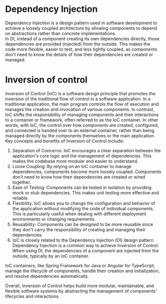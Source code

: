 # Dependency Injection
Dependency Injection is a design pattern used in software development to achieve a loosely coupled architecture by allowing components to depend on abstractions rather than concrete implementations. </br>
In DI, instead of a component creating its own dependencies directly, those dependencies are provided (injected) from the outside. This makes the code more flexible, easier to test, and less tightly coupled, as components don't need to know the details of how their dependencies are created or managed.

# Inversion of control
Inversion of Control (IoC) is a software design principle that promotes the inversion of the traditional flow of control in a software application. 
In a traditional application, the main program controls the flow of execution and manages the creation and invocation of various components. In contrast, IoC shifts the responsibility of managing components and their interactions to a container or framework, often referred to as the IoC container.
In other words, with IoC, the control over how components are created, configured, and connected is handed over to an external container, rather than being managed directly by the components themselves or the main application. </br>
Key concepts and benefits of Inversion of Control include:
1. Separation of Concerns: IoC encourages a clear separation between the application's core logic and the management of dependencies. This makes the codebase more modular and easier to understand.
2. Loose Coupling: By relying on an IoC container to manage dependencies, components become more loosely coupled. Components don't need to know how their dependencies are created or wired together.
3. Ease of Testing: Components can be tested in isolation by providing mock or stub dependencies. This makes unit testing more effective and reliable.
4. Flexibility: IoC allows you to change the configuration and behavior of the application without modifying the code of individual components. This is particularly useful when dealing with different deployment environments or changing requirements.
5. Reusability: Components can be designed to be more reusable since they don't carry the responsibility of creating and managing their dependencies.
6. IoC is closely related to the Dependency Injection (DI) design pattern. Dependency Injection is a common way to achieve Inversion of Control. When using DI, the dependencies of a component are injected from the outside, typically by an IoC container.

IoC containers, like Spring Framework for Java or Angular for TypeScript, manage the lifecycle of components, handle their creation and initialization, and resolve dependencies automatically.

Overall, Inversion of Control helps build more modular, maintainable, and flexible software systems by abstracting the management of components' lifecycles and interactions.


